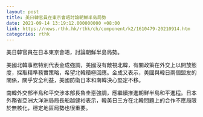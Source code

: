 ```yaml
---
layout: post
title: 美日韓官員在東京會晤討論朝鮮半島局勢
date: 2021-09-14 13:19:12.000000000 +08:00
link: https://news.rthk.hk/rthk/ch/component/k2/1610479-20210914.htm
categories: rthk
---
```


美日韓官員在日本東京會晤，討論朝鮮半島局勢。

美國北韓事務特別代表金成強調，美國沒有敵視北韓，有關政策在外交上以開放態度，採取精準務實策略，希望北韓積極回應。金成又表示，美國與韓日兩個盟友的關係，關乎安全利益，美國防衛日本和南韓決心堅定不移。

南韓外交部半島和平交涉本部長魯圭悳強調，應繼續推進朝鮮半島和平進程。日本外務省亞洲大洋洲局局長船越健裕表示，韓美日三方在北韓問題上的合作不應局限於無核化，穩定地區局勢也很重要。
